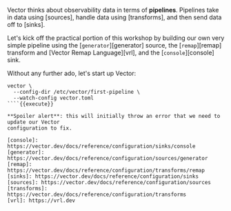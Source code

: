 Vector thinks about observability data in terms of **pipelines**. Pipelines take in data using
[sources], handle data using [transforms], and then send data off to [sinks].

Let's kick off the practical portion of this workshop by building our own very simple pipeline using
the [`generator`][generator] source, the [`remap`][remap] transform and [Vector Remap
Language][vrl], and the [`console`][console] sink.

Without any further ado, let's start up Vector:

```
vector \
  --config-dir /etc/vector/first-pipeline \
  --watch-config vector.toml
````{{execute}}

**Spoiler alert**: this will initially throw an error that we need to update our Vector
configuration to fix.

[console]: https://vector.dev/docs/reference/configuration/sinks/console
[generator]: https://vector.dev/docs/reference/configuration/sources/generator
[remap]: https://vector.dev/docs/reference/configuration/transforms/remap
[sinks]: https://vector.dev/docs/reference/configuration/sinks
[sources]: https://vector.dev/docs/reference/configuration/sources
[transforms]: https://vector.dev/docs/reference/configuration/transforms
[vrl]: https://vrl.dev